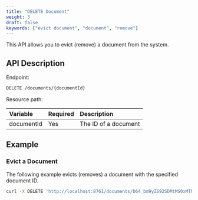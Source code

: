 ```yaml
---
title: "DELETE Document"
weight: 3
draft: false
keywords: ["evict document", "document", "remove"]
---
```


This API allows you to evict (remove) a document from the system.

## API Description

Endpoint:

```bash
DELETE /documents/{documentId}
```

Resource path:

| Variable    | Required | Description           |
|:------------|:---------|:----------------------|
| documentId  | Yes      | The ID of a document  |

## Example

### Evict a Document

The following example evicts (removes) a document with the specified document ID.

```bash
curl -X DELETE 'http://localhost:8761/documents/b64_bm9yZS92SDMtMS0xMTh1735080237'
```